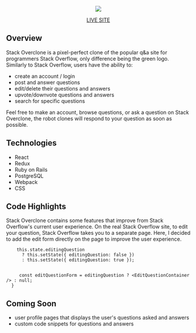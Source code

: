 <p align="center">
<img src="https://user-images.githubusercontent.com/96442866/161406299-29bd4320-0939-45ce-8f68-1e4230709418.png"/></p>


<p align="center">
<a href="https://stackoverclone.herokuapp.com/#/">LIVE SITE</a>
</p>

## Overview

Stack Overclone is a pixel-perfect clone of the popular q&a site for programmers Stack Overflow, only difference being the green logo. Similarly to Stack Overflow, users have the ability to:
* create an account / login
* post and answer questions
* edit/delete their questions and answers
* upvote/downvote questions and answers
* search for specific questions

Feel free to make an account, browse questions, or ask a question on Stack Overclone, the robot clones will respond to your question as soon as possible.


## Technologies
* React
* Redux
* Ruby on Rails
* PostgreSQL
* Webpack
* CSS

## Code Highlights
Stack Overclone contains some features that improve from Stack Overflow's current user experience. On the real Stack Overflow site, to edit your question, Stack Overflow takes you to a separate page. Here, I decided to add the edit form directly on the page to improve the user experience.

```  toggleEditQuestion() {
    this.state.editingQuestion
      ? this.setState({ editingQuestion: false })
      : this.setState({ editingQuestion: true });
      
      
     const editQuestionForm = editingQuestion ? <EditQuestionContainer /> : null;
  }
```


## Coming Soon
* user profile pages that displays the user's questions asked and answers
* custom code snippets for questions and answers
